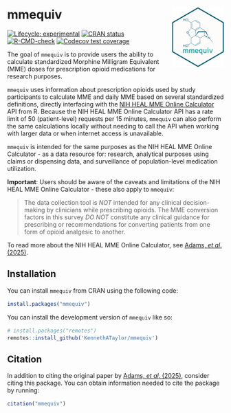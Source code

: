 
<!-- README.md is generated from README.Rmd. Please edit that file -->

# mmequiv <img src="man/figures/logo.png" align="right" height="139"/>

<!-- badges: start -->

[![Lifecycle:
experimental](https://img.shields.io/badge/lifecycle-experimental-orange.svg)](https://lifecycle.r-lib.org/articles/stages.html#experimental)
[![CRAN
status](https://www.r-pkg.org/badges/version/mmequiv)](https://CRAN.R-project.org/package=mmequiv)
[![R-CMD-check](https://github.com/KennethATaylor/mmequiv/actions/workflows/R-CMD-check.yaml/badge.svg)](https://github.com/KennethATaylor/mmequiv/actions/workflows/R-CMD-check.yaml)
[![Codecov test
coverage](https://codecov.io/gh/KennethATaylor/mmequiv/graph/badge.svg)](https://app.codecov.io/gh/KennethATaylor/mmequiv)
<!-- badges: end -->

The goal of `mmequiv` is to provide users the ability to calculate
standardized Morphine Milligram Equivalent (MME) doses for prescription
opioid medications for research purposes.

`mmequiv` uses information about prescription opioids used by study
participants to calculate MME and daily MME based on several
standardized definitions, directly interfacing with the [NIH HEAL MME
Online Calculator](https://research-mme.wakehealth.edu/) API from R.
Because the NIH HEAL MME Online Calculator API has a rate limit of 50
(patient-level) requests per 15 minutes, `mmequiv` can also perform the
same calculations locally without needing to call the API when working
with larger data or when internet access is unavailable.

`mmequiv` is intended for the same purposes as the NIH HEAL MME Online
Calculator - as a data resource for: research, analytical purposes using
claims or dispensing data, and surveillance of population-level
medication utilization.

**Important**: Users should be aware of the caveats and limitations of
the NIH HEAL MME Online Calculator - these also apply to `mmequiv`:

> The data collection tool is *NOT* intended for any clinical
> decision-making by clinicians while prescribing opioids. The MME
> conversion factors in this survey *DO NOT* constitute any clinical
> guidance for prescribing or recommendations for converting patients
> from one form of opioid analgesic to another.

To read more about the NIH HEAL MME Online Calculator, see [Adams, *et
al*. (2025)](https://www.doi.org/10.1097/j.pain.0000000000003529).

## Installation

You can install `mmequiv` from CRAN using the following code:

``` r
install.packages("mmequiv")
```

You can install the development version of `mmequiv` like so:

``` r
# install.packages("remotes")
remotes::install_github('KennethATaylor/mmequiv')
```

## Citation

In addition to citing the original paper by [Adams, *et al*.
(2025)](https://www.doi.org/10.1097/j.pain.0000000000003529), consider
citing this package. You can obtain information needed to cite the
package by running:

``` r
citation("mmequiv")
```
